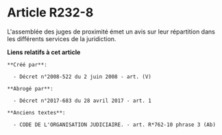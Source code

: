# Article R232-8

L'assemblée des juges de proximité émet un avis sur leur répartition dans les différents services de la juridiction.

**Liens relatifs à cet article**

	**Créé par**:

	  - Décret n°2008-522 du 2 juin 2008 - art. (V)

	**Abrogé par**:

	  - Décret n°2017-683 du 28 avril 2017 - art. 1

	**Anciens textes**:

	  - CODE DE L'ORGANISATION JUDICIAIRE. - art. R*762-10 phrase 3 (Ab)

